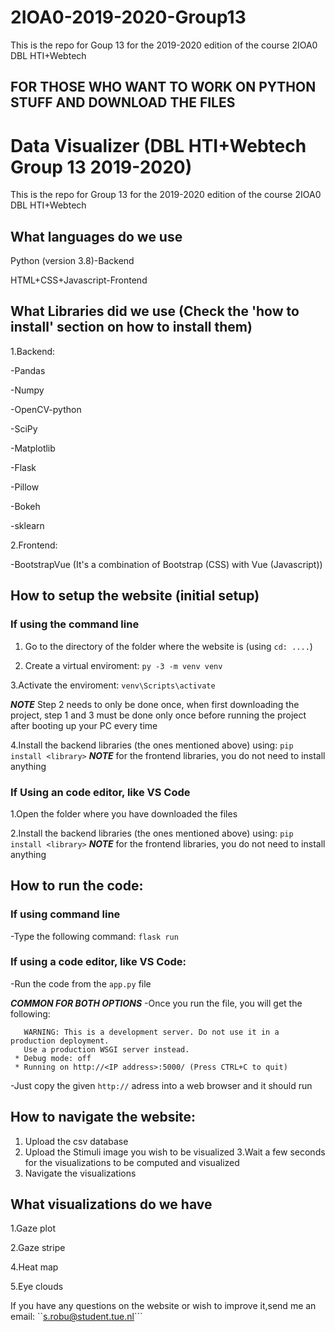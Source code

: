 # 2IOA0-2019-2020-Group13

This is the repo for Goup 13 for the 2019-2020 edition of the course 2IOA0 DBL HTI+Webtech

## FOR THOSE WHO WANT TO WORK ON PYTHON STUFF AND  DOWNLOAD THE FILES 

# Data Visualizer (DBL HTI+Webtech Group 13 2019-2020)

This is the repo for Group 13 for the 2019-2020 edition of the course 2IOA0 DBL HTI+Webtech

## What languages do we use

Python (version 3.8)-Backend

HTML+CSS+Javascript-Frontend

## What Libraries did we use (Check the 'how to install' section on how to install them)

1.Backend:

-Pandas

-Numpy

-OpenCV-python

-SciPy

-Matplotlib

-Flask

-Pillow

-Bokeh

-sklearn



2.Frontend:

-BootstrapVue (It's a combination of Bootstrap (CSS) with Vue (Javascript))

## How to setup the website (initial setup)

### If using the command line
1. Go to the directory of the folder where the website is (using ```cd: ....```)

2. Create a virtual enviroment: 
```py -3 -m venv venv```

3.Activate the enviroment:
```venv\Scripts\activate```

***NOTE*** Step 2 needs to only be done once, when first downloading the project, step 1 and 3 must be done only once before running the project after booting up your PC every time

4.Install the backend libraries (the ones mentioned above) using:
```pip install <library>```
***NOTE*** for the frontend libraries, you do not need to install anything

### If Using an code editor, like VS Code
1.Open the folder where you have downloaded the files

2.Install the backend libraries (the ones mentioned above) using:
```pip install <library>```
***NOTE*** for the frontend libraries, you do not need to install anything

## How to run the code:

### If using command line
-Type the following command:
```flask run```

### If using a code editor, like VS Code:
-Run the code from the ```app.py``` file

***COMMON FOR BOTH OPTIONS***
-Once you run the file, you will get the following:
``` * Environment: production
   WARNING: This is a development server. Do not use it in a production deployment.
   Use a production WSGI server instead.
 * Debug mode: off
 * Running on http://<IP address>:5000/ (Press CTRL+C to quit)
 ```
 -Just copy the given ``http://`` adress into a web browser and it should run

## How to navigate the website:
1. Upload the csv database
2. Upload the Stimuli image you wish to be visualized
3.Wait a few seconds for the visualizations to be computed and visualized
4. Navigate the visualizations

## What visualizations do we have
1.Gaze plot

2.Gaze stripe

4.Heat map

5.Eye clouds

If you have any questions on the website or wish to improve it,send me an email: ``s.robu@student.tue.nl```
